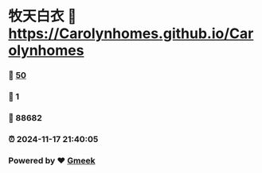 # 牧天白衣 :link: https://Carolynhomes.github.io/Carolynhomes 
### :page_facing_up: [50](https://Carolynhomes.github.io/Carolynhomes/tag.html) 
### :speech_balloon: 1 
### :hibiscus: 88682 
### :alarm_clock: 2024-11-17 21:40:05 
### Powered by :heart: [Gmeek](https://github.com/Meekdai/Gmeek)
